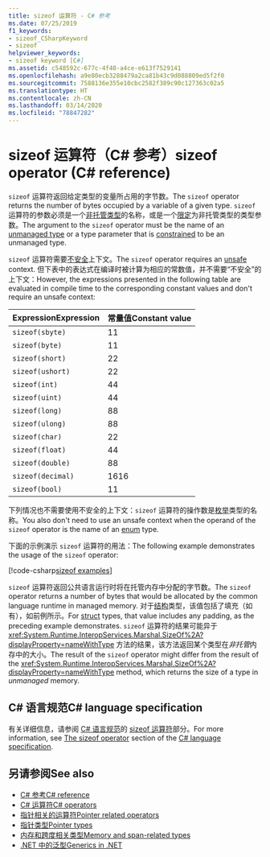```yaml
---
title: sizeof 运算符 - C# 参考
ms.date: 07/25/2019
f1_keywords:
- sizeof_CSharpKeyword
- sizeof
helpviewer_keywords:
- sizeof keyword [C#]
ms.assetid: c548592c-677c-4f40-a4ce-e613f7529141
ms.openlocfilehash: a9e80ecb3288479a2ca81b43c9d088809ed5f2f0
ms.sourcegitcommit: 7588136e355e10cbc2582f389c90c127363c02a5
ms.translationtype: HT
ms.contentlocale: zh-CN
ms.lasthandoff: 03/14/2020
ms.locfileid: "78847282"
---
```

# <a name="sizeof-operator-c-reference"></a><span data-ttu-id="80000-102">sizeof 运算符（C# 参考）</span><span class="sxs-lookup"><span data-stu-id="80000-102">sizeof operator (C# reference)</span></span>

<span data-ttu-id="80000-103">`sizeof` 运算符返回给定类型的变量所占用的字节数。</span><span class="sxs-lookup"><span data-stu-id="80000-103">The `sizeof` operator returns the number of bytes occupied by a variable of a given type.</span></span> <span data-ttu-id="80000-104">`sizeof` 运算符的参数必须是一个[非托管类型](../builtin-types/unmanaged-types.md)的名称，或是一个[限定](../../programming-guide/generics/constraints-on-type-parameters.md#unmanaged-constraint)为非托管类型的类型参数。</span><span class="sxs-lookup"><span data-stu-id="80000-104">The argument to the `sizeof` operator must be the name of an [unmanaged type](../builtin-types/unmanaged-types.md) or a type parameter that is [constrained](../../programming-guide/generics/constraints-on-type-parameters.md#unmanaged-constraint) to be an unmanaged type.</span></span>

<span data-ttu-id="80000-105">`sizeof` 运算符需要[不安全](../keywords/unsafe.md)上下文。</span><span class="sxs-lookup"><span data-stu-id="80000-105">The `sizeof` operator requires an [unsafe](../keywords/unsafe.md) context.</span></span> <span data-ttu-id="80000-106">但下表中的表达式在编译时被计算为相应的常数值，并不需要“不安全”的上下文：</span><span class="sxs-lookup"><span data-stu-id="80000-106">However, the expressions presented in the following table are evaluated in compile time to the corresponding constant values and don't require an unsafe context:</span></span>

|<span data-ttu-id="80000-107">Expression</span><span class="sxs-lookup"><span data-stu-id="80000-107">Expression</span></span>|<span data-ttu-id="80000-108">常量值</span><span class="sxs-lookup"><span data-stu-id="80000-108">Constant value</span></span>|
|---------|---------------|
|`sizeof(sbyte)`|<span data-ttu-id="80000-109">1</span><span class="sxs-lookup"><span data-stu-id="80000-109">1</span></span>|
|`sizeof(byte)`|<span data-ttu-id="80000-110">1</span><span class="sxs-lookup"><span data-stu-id="80000-110">1</span></span>|
|`sizeof(short)`|<span data-ttu-id="80000-111">2</span><span class="sxs-lookup"><span data-stu-id="80000-111">2</span></span>|
|`sizeof(ushort)`|<span data-ttu-id="80000-112">2</span><span class="sxs-lookup"><span data-stu-id="80000-112">2</span></span>|
|`sizeof(int)`|<span data-ttu-id="80000-113">4</span><span class="sxs-lookup"><span data-stu-id="80000-113">4</span></span>|
|`sizeof(uint)`|<span data-ttu-id="80000-114">4</span><span class="sxs-lookup"><span data-stu-id="80000-114">4</span></span>|
|`sizeof(long)`|<span data-ttu-id="80000-115">8</span><span class="sxs-lookup"><span data-stu-id="80000-115">8</span></span>|
|`sizeof(ulong)`|<span data-ttu-id="80000-116">8</span><span class="sxs-lookup"><span data-stu-id="80000-116">8</span></span>|
|`sizeof(char)`|<span data-ttu-id="80000-117">2</span><span class="sxs-lookup"><span data-stu-id="80000-117">2</span></span>|
|`sizeof(float)`|<span data-ttu-id="80000-118">4</span><span class="sxs-lookup"><span data-stu-id="80000-118">4</span></span>|
|`sizeof(double)`|<span data-ttu-id="80000-119">8</span><span class="sxs-lookup"><span data-stu-id="80000-119">8</span></span>|
|`sizeof(decimal)`|<span data-ttu-id="80000-120">16</span><span class="sxs-lookup"><span data-stu-id="80000-120">16</span></span>|
|`sizeof(bool)`|<span data-ttu-id="80000-121">1</span><span class="sxs-lookup"><span data-stu-id="80000-121">1</span></span>|

<span data-ttu-id="80000-122">下列情况也不需要使用不安全的上下文：`sizeof` 运算符的操作数是[枚举](../builtin-types/enum.md)类型的名称。</span><span class="sxs-lookup"><span data-stu-id="80000-122">You also don't need to use an unsafe context when the operand of the `sizeof` operator is the name of an [enum](../builtin-types/enum.md) type.</span></span>

<span data-ttu-id="80000-123">下面的示例演示 `sizeof` 运算符的用法：</span><span class="sxs-lookup"><span data-stu-id="80000-123">The following example demonstrates the usage of the `sizeof` operator:</span></span>

[!code-csharp[sizeof examples](snippets/SizeOfOperator.cs)]

<span data-ttu-id="80000-124">`sizeof` 运算符返回公共语言运行时将在托管内存中分配的字节数。</span><span class="sxs-lookup"><span data-stu-id="80000-124">The `sizeof` operator returns a number of bytes that would be allocated by the common language runtime in managed memory.</span></span> <span data-ttu-id="80000-125">对于[结构](../builtin-types/struct.md)类型，该值包括了填充（如有），如前例所示。</span><span class="sxs-lookup"><span data-stu-id="80000-125">For [struct](../builtin-types/struct.md) types, that value includes any padding, as the preceding example demonstrates.</span></span> <span data-ttu-id="80000-126">`sizeof` 运算符的结果可能异于 <xref:System.Runtime.InteropServices.Marshal.SizeOf%2A?displayProperty=nameWithType> 方法的结果，该方法返回某个类型在*非托管*内存中的大小。</span><span class="sxs-lookup"><span data-stu-id="80000-126">The result of the `sizeof` operator might differ from the result of the <xref:System.Runtime.InteropServices.Marshal.SizeOf%2A?displayProperty=nameWithType> method, which returns the size of a type in *unmanaged* memory.</span></span>

## <a name="c-language-specification"></a><span data-ttu-id="80000-127">C# 语言规范</span><span class="sxs-lookup"><span data-stu-id="80000-127">C# language specification</span></span>

<span data-ttu-id="80000-128">有关详细信息，请参阅 [C# 语言规范](~/_csharplang/spec/unsafe-code.md#the-sizeof-operator)的 [sizeof 运算符](~/_csharplang/spec/introduction.md)部分。</span><span class="sxs-lookup"><span data-stu-id="80000-128">For more information, see [The sizeof operator](~/_csharplang/spec/unsafe-code.md#the-sizeof-operator) section of the [C# language specification](~/_csharplang/spec/introduction.md).</span></span>

## <a name="see-also"></a><span data-ttu-id="80000-129">另请参阅</span><span class="sxs-lookup"><span data-stu-id="80000-129">See also</span></span>

- [<span data-ttu-id="80000-130">C# 参考</span><span class="sxs-lookup"><span data-stu-id="80000-130">C# reference</span></span>](../index.md)
- [<span data-ttu-id="80000-131">C# 运算符</span><span class="sxs-lookup"><span data-stu-id="80000-131">C# operators</span></span>](index.md)
- [<span data-ttu-id="80000-132">指针相关的运算符</span><span class="sxs-lookup"><span data-stu-id="80000-132">Pointer related operators</span></span>](pointer-related-operators.md)
- [<span data-ttu-id="80000-133">指针类型</span><span class="sxs-lookup"><span data-stu-id="80000-133">Pointer types</span></span>](../../programming-guide/unsafe-code-pointers/pointer-types.md)
- [<span data-ttu-id="80000-134">内存和跨度相关类型</span><span class="sxs-lookup"><span data-stu-id="80000-134">Memory and span-related types</span></span>](../../../standard/memory-and-spans/index.md)
- [<span data-ttu-id="80000-135">.NET 中的泛型</span><span class="sxs-lookup"><span data-stu-id="80000-135">Generics in .NET</span></span>](../../../standard/generics/index.md)
